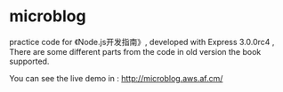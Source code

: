microblog
=========

practice code for 《Node.js开发指南》, developed with Express 3.0.0rc4 , There are some different parts from the code in old version the book supported.

You can see the live demo in : <http://microblog.aws.af.cm/>